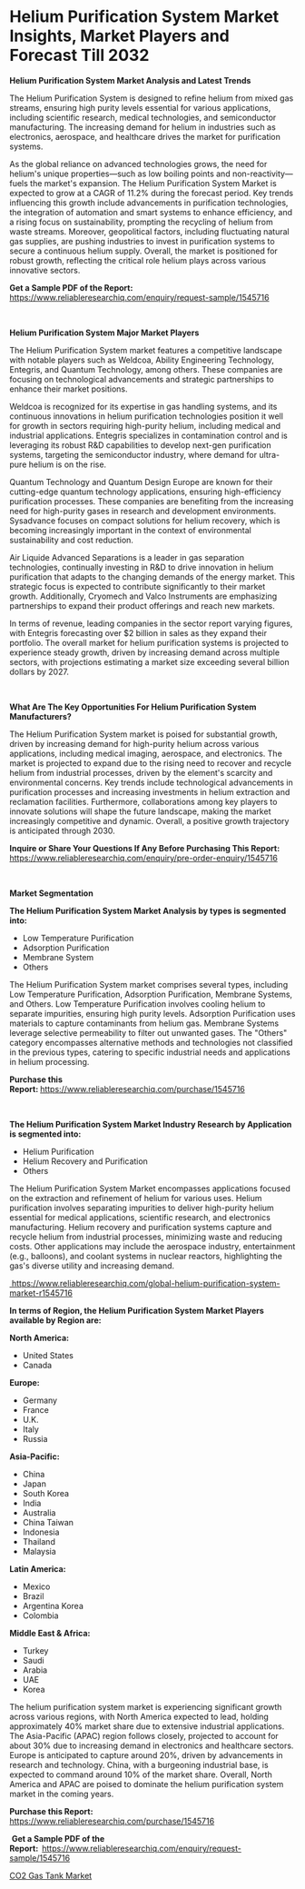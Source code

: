 <p><h1>Helium Purification System Market Insights, Market Players and Forecast Till 2032</h1></p><p><strong>Helium Purification System Market Analysis and Latest Trends</strong></p>
<p><p>The Helium Purification System is designed to refine helium from mixed gas streams, ensuring high purity levels essential for various applications, including scientific research, medical technologies, and semiconductor manufacturing. The increasing demand for helium in industries such as electronics, aerospace, and healthcare drives the market for purification systems. </p><p>As the global reliance on advanced technologies grows, the need for helium's unique properties—such as low boiling points and non-reactivity—fuels the market's expansion. The Helium Purification System Market is expected to grow at a CAGR of 11.2% during the forecast period. Key trends influencing this growth include advancements in purification technologies, the integration of automation and smart systems to enhance efficiency, and a rising focus on sustainability, prompting the recycling of helium from waste streams. Moreover, geopolitical factors, including fluctuating natural gas supplies, are pushing industries to invest in purification systems to secure a continuous helium supply. Overall, the market is positioned for robust growth, reflecting the critical role helium plays across various innovative sectors.</p></p>
<p><strong>Get a Sample PDF of the Report:&nbsp;</strong> <a href="https://www.reliableresearchiq.com/enquiry/request-sample/1545716?utm_campaign=2171&utm_medium=2&utm_source=Github&utm_content=ia&utm_term=17022025&utm_id=helium-purification-system">https://www.reliableresearchiq.com/enquiry/request-sample/1545716</a></p>
<p>&nbsp;</p>
<p><strong>Helium Purification System Major Market Players</strong></p>
<p><p>The Helium Purification System market features a competitive landscape with notable players such as Weldcoa, Ability Engineering Technology, Entegris, and Quantum Technology, among others. These companies are focusing on technological advancements and strategic partnerships to enhance their market positions.</p><p>Weldcoa is recognized for its expertise in gas handling systems, and its continuous innovations in helium purification technologies position it well for growth in sectors requiring high-purity helium, including medical and industrial applications. Entegris specializes in contamination control and is leveraging its robust R&D capabilities to develop next-gen purification systems, targeting the semiconductor industry, where demand for ultra-pure helium is on the rise.</p><p>Quantum Technology and Quantum Design Europe are known for their cutting-edge quantum technology applications, ensuring high-efficiency purification processes. These companies are benefiting from the increasing need for high-purity gases in research and development environments. Sysadvance focuses on compact solutions for helium recovery, which is becoming increasingly important in the context of environmental sustainability and cost reduction.</p><p>Air Liquide Advanced Separations is a leader in gas separation technologies, continually investing in R&D to drive innovation in helium purification that adapts to the changing demands of the energy market. This strategic focus is expected to contribute significantly to their market growth. Additionally, Cryomech and Valco Instruments are emphasizing partnerships to expand their product offerings and reach new markets.</p><p>In terms of revenue, leading companies in the sector report varying figures, with Entegris forecasting over $2 billion in sales as they expand their portfolio. The overall market for helium purification systems is projected to experience steady growth, driven by increasing demand across multiple sectors, with projections estimating a market size exceeding several billion dollars by 2027.</p></p>
<p>&nbsp;</p>
<p><strong>What Are The Key Opportunities For Helium Purification System Manufacturers?</strong></p>
<p><p>The Helium Purification System market is poised for substantial growth, driven by increasing demand for high-purity helium across various applications, including medical imaging, aerospace, and electronics. The market is projected to expand due to the rising need to recover and recycle helium from industrial processes, driven by the element's scarcity and environmental concerns. Key trends include technological advancements in purification processes and increasing investments in helium extraction and reclamation facilities. Furthermore, collaborations among key players to innovate solutions will shape the future landscape, making the market increasingly competitive and dynamic. Overall, a positive growth trajectory is anticipated through 2030.</p></p>
<p><strong>Inquire or Share Your Questions If Any Before Purchasing This Report:</strong> <a href="https://www.reliableresearchiq.com/enquiry/pre-order-enquiry/1545716?utm_campaign=2171&utm_medium=2&utm_source=Github&utm_content=ia&utm_term=17022025&utm_id=helium-purification-system">https://www.reliableresearchiq.com/enquiry/pre-order-enquiry/1545716</a></p>
<p>&nbsp;</p>
<p><strong>Market Segmentation</strong></p>
<p><strong>The Helium Purification System Market Analysis by types is segmented into:</strong></p>
<p><ul><li>Low Temperature Purification</li><li>Adsorption Purification</li><li>Membrane System</li><li>Others</li></ul></p>
<p><p>The Helium Purification System market comprises several types, including Low Temperature Purification, Adsorption Purification, Membrane Systems, and Others. Low Temperature Purification involves cooling helium to separate impurities, ensuring high purity levels. Adsorption Purification uses materials to capture contaminants from helium gas. Membrane Systems leverage selective permeability to filter out unwanted gases. The "Others" category encompasses alternative methods and technologies not classified in the previous types, catering to specific industrial needs and applications in helium processing.</p></p>
<p><strong>Purchase this Report:&nbsp;</strong><a href="https://www.reliableresearchiq.com/purchase/1545716?utm_campaign=2171&utm_medium=2&utm_source=Github&utm_content=ia&utm_term=17022025&utm_id=helium-purification-system">https://www.reliableresearchiq.com/purchase/1545716</a></p>
<p>&nbsp;</p>
<p><strong>The Helium Purification System Market Industry Research by Application is segmented into:</strong></p>
<p><ul><li>Helium Purification</li><li>Helium Recovery and Purification</li><li>Others</li></ul></p>
<p><p>The Helium Purification System Market encompasses applications focused on the extraction and refinement of helium for various uses. Helium purification involves separating impurities to deliver high-purity helium essential for medical applications, scientific research, and electronics manufacturing. Helium recovery and purification systems capture and recycle helium from industrial processes, minimizing waste and reducing costs. Other applications may include the aerospace industry, entertainment (e.g., balloons), and coolant systems in nuclear reactors, highlighting the gas's diverse utility and increasing demand.</p></p>
<p><a href="https://www.reliableresearchiq.com/global-helium-purification-system-market-r1545716?utm_campaign=2171&utm_medium=2&utm_source=Github&utm_content=ia&utm_term=17022025&utm_id=helium-purification-system">&nbsp;https://www.reliableresearchiq.com/global-helium-purification-system-market-r1545716</a></p>
<p><strong>In terms of Region, the Helium Purification System Market Players available by Region are:</strong></p>
<p>
    <p> <strong> North America: </strong>
        <ul>
            <li>United States</li>
            <li>Canada</li>
        </ul>
        </p> 
    <p> <strong> Europe: </strong>
        <ul>
            <li>Germany</li>
            <li>France</li>
            <li>U.K.</li>
            <li>Italy</li>
            <li>Russia</li>
        </ul>
        </p> 
    <p> <strong> Asia-Pacific: </strong>
        <ul>
            <li>China</li>
            <li>Japan</li>
            <li>South Korea</li>
            <li>India</li>
            <li>Australia</li>
            <li>China Taiwan</li>
            <li>Indonesia</li>
            <li>Thailand</li>
            <li>Malaysia</li>
        </ul>
        </p> 
    <p> <strong> Latin America: </strong>
        <ul>
            <li>Mexico</li>
            <li>Brazil</li>
            <li>Argentina Korea</li>
            <li>Colombia</li>
        </ul>
        </p> 
    <p> <strong> Middle East & Africa: </strong>
        <ul>
            <li>Turkey</li>
            <li>Saudi</li>
            <li>Arabia</li>
            <li>UAE</li>
            <li>Korea</li>
        </ul>
    </p>
    </p>
<p><p>The helium purification system market is experiencing significant growth across various regions, with North America expected to lead, holding approximately 40% market share due to extensive industrial applications. The Asia-Pacific (APAC) region follows closely, projected to account for about 30% due to increasing demand in electronics and healthcare sectors. Europe is anticipated to capture around 20%, driven by advancements in research and technology. China, with a burgeoning industrial base, is expected to command around 10% of the market share. Overall, North America and APAC are poised to dominate the helium purification system market in the coming years.</p></p>
<p><strong>Purchase this Report: </strong><a href="https://www.reliableresearchiq.com/purchase/1545716?utm_campaign=2171&utm_medium=2&utm_source=Github&utm_content=ia&utm_term=17022025&utm_id=helium-purification-system">https://www.reliableresearchiq.com/purchase/1545716</a></p>
<p>&nbsp;<strong>Get a Sample PDF of the Report:&nbsp;&nbsp;</strong><a href="https://www.reliableresearchiq.com/enquiry/request-sample/1545716?utm_campaign=2171&utm_medium=2&utm_source=Github&utm_content=ia&utm_term=17022025&utm_id=helium-purification-system">https://www.reliableresearchiq.com/enquiry/request-sample/1545716</a></p>
<p><strong></strong></p>
<p><p><a href="https://github.com/JubayerMia832/Market-Research-Report-List-1/blob/main/co2-gas-tank-market.md?utm_campaign=2171&utm_medium=2&utm_source=Github&utm_content=ia&utm_term=17022025&utm_id=helium-purification-system">CO2 Gas Tank Market</a></p></p>